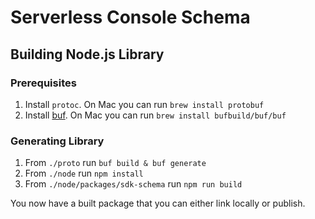 # Serverless Console Schema


## Building Node.js Library

### Prerequisites

1. Install `protoc`. On Mac you can run `brew install protobuf`
2. Install [buf](https://docs.buf.build/installation). On Mac you can run `brew install bufbuild/buf/buf`

### Generating Library

1. From `./proto` run `buf build & buf generate`
1. From `./node` run `npm install`
2. From `./node/packages/sdk-schema` run `npm run build`

You now have a built package that you can either link locally or publish.
